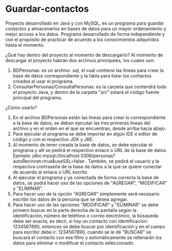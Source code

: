 # Guardar-contactos

Proyecto desarrollado en Java y con MySQL, es un programa para guardar contactos y almacenarlos en bases de datos para un mayor ordenamiento y mejor acceso a los datos. Programa desarrollado de forma independiente y con el propósito de practicar de acuerdo a los conocimientos adquiridos hasta el momento.

¿Qué hay dentro del proyecto al momento de descargarlo?
Al momento de descargar el proyecto habrán dos archivos principales, los cuales son:
1. BDPersonas: es un archivo .sql, el cual contiene las líneas para crear la base de datos correspondiente y la tabla para listar los contactos creados al usar el programa.
2. ConsultarPersonas/ConsultaPersonas: es la carpeta que contendrá todo el proyecto Java, y dentro de la carpeta "src" estará el código fuente principal del programa.

¿Cómo usarlo?
1. En el archivo BDPersonas están las líneas para crear lo correspondiente a la base de datos, se deben ejecutar las tres primeras líneas del archivo y en el orden en el que se encuentran, desde arriba hacia abajo.
2. Para ejecutar el programa se debe importar en algún IDE o editor de código y con el respectivo JDK y JRE.
2. Al momento de tener creada la base de datos, se debe ejecutar el programa y allí se pedirá el respectivo enlace o URL de la base de datos. Ejemplo: jdbc:mysql://localhost:3306/personas?autoRecinnet=true&useSSL=false . También, se pedirá el usuario y la respectiva contraseña de la base de datos a la que se quiere conectar de acuerdo al enlace o URL escrito.
3. Al ejecutar el programa y ya conectada de forma correcta la base de datos, se podrá hacer uso de las opciones de "AGREGAR", "MODIFICAR" y "ELIMINAR".
4. Para hacer uso de la opción "AGREGAR" simplemente será necesario escribir los datos de la persona que se desea agregar.
5. Para hacer uso de las opciones "MODIFICAR" y "ELIMINAR" se debe primero buscar en la parte derecha de la pantalla según la identificación, número de teléfono o correo electrónico, la búsqueda debe ser exacta, es decir, si hay un contacto con identificación: 1234567890, entonces se debe buscar por identificación y en el campo para escribir debe ir: 1234567890, cuando se le dé "BUSCAR" se buscará el contacto con ese filtro y automáticamente se rellenarán los datos para eliminar o modificar el contacto seleccionado.
